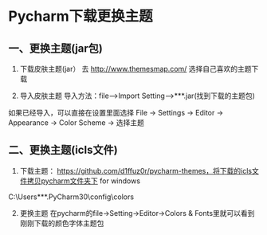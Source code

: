 # Pycharm下载更换主题

##  一、更换主题(jar包)

1. 下载皮肤主题(jar）
去 http://www.themesmap.com/ 选择自己喜欢的主题下载

2. 导入皮肤主题
导入方法：file–>Import Setting–>***.jar(找到下载的主题包)

如果已经导入，可以直接在设置里面选择
File -> Settings -> Editor -> Appearance -> Color Scheme -> 选择主题

## 二、更换主题(icls文件)

1. 下载主题：
https://github.com/d1ffuz0r/pycharm-themes，将下载的icls文件拷贝pycharm文件夹下
for windows

C:\Users\***\.PyCharm30\config\colors

2. 更换主题
    在pycharm的file->Setting->Editor->Colors & Fonts里就可以看到刚刚下载的颜色字体主题包


